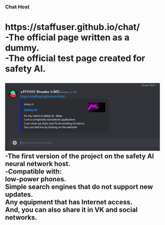 ### Chat Host
<h1>https://staffuser.github.io/chat/<br>
-The official page written as a dummy.<br>
-The official test page created for safety AI.<br>
<h2><img src="https://raw.githubusercontent.com/staffuser/chat/main/icon8.png" alt="INVITE">
<br>-The first version of the project on the safety AI neural network host.<br>
-Сompatible with:<br>
<arg1>  low-power phones.</arg1> <br>
<arg1>  Simple search engines that do not support new updates.</arg1> <br>
<arg1>  Any equipment that has Internet access.</arg1> <br>
And, you can also share it in VK and social networks.<br>
